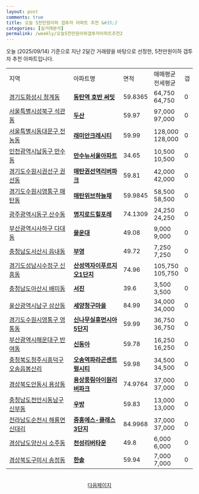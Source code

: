 ```yaml
---
layout: post
comments: true
title: 오늘 5천만원이하 갭투자 아파트 추천 &#35;2
categories: [실거래분석]
permalink: /weekly/오늘5천만원이하갭투자아파트추천2
---
```


오늘 (2025/09/14) 기준으로 지난 2달간 거래량을 바탕으로 선정한,
5천만원이하 갭투자 추천 아파트입니다.

<table class="sortable">
  <tr>
    <td>지역</td>
    <td>아파트명</td>
    <td>면적</td>
    <td>매매평균<br>전세평균</td>
    <td>갭</td>
  </tr>

  <tr class="item">
    <td><a href="/apt/경기도화성시청계동">경기도화성시 청계동</a></td>
    <td style="font-weight: bold;"><a href="/apt/경기도화성시청계동동탄역호반써밋">동탄역 호반 써밋</a></td>
    <td>59.8365</td>
    <td>64,750<br>64,750</td>
    <td>0</td>
  </tr>

  <tr class="item">
    <td><a href="/apt/서울특별시성북구석관동">서울특별시성북구 석관동</a></td>
    <td style="font-weight: bold;"><a href="/apt/서울특별시성북구석관동두산">두산</a></td>
    <td>59.97</td>
    <td>97,000<br>97,000</td>
    <td>0</td>
  </tr>

  <tr class="item">
    <td><a href="/apt/서울특별시동대문구전농동">서울특별시동대문구 전농동</a></td>
    <td style="font-weight: bold;"><a href="/apt/서울특별시동대문구전농동래미안크레시티">래미안크레시티</a></td>
    <td>59.99</td>
    <td>128,000<br>128,000</td>
    <td>0</td>
  </tr>

  <tr class="item">
    <td><a href="/apt/인천광역시남동구만수동">인천광역시남동구 만수동</a></td>
    <td style="font-weight: bold;"><a href="/apt/인천광역시남동구만수동만수뉴서울아파트">만수뉴서울아파트</a></td>
    <td>34.65</td>
    <td>10,500<br>10,500</td>
    <td>0</td>
  </tr>

  <tr class="item">
    <td><a href="/apt/경기도수원시권선구권선동">경기도수원시권선구 권선동</a></td>
    <td style="font-weight: bold;"><a href="/apt/경기도수원시권선구권선동매탄권선역리버파크">매탄권선역리버파크</a></td>
    <td>59.81</td>
    <td>42,000<br>42,000</td>
    <td>0</td>
  </tr>

  <tr class="item">
    <td><a href="/apt/경기도수원시영통구매탄동">경기도수원시영통구 매탄동</a></td>
    <td style="font-weight: bold;"><a href="/apt/경기도수원시영통구매탄동매탄위브하늘채">매탄위브하늘채</a></td>
    <td>59.9845</td>
    <td>58,500<br>58,500</td>
    <td>0</td>
  </tr>

  <tr class="item">
    <td><a href="/apt/광주광역시동구산수동">광주광역시동구 산수동</a></td>
    <td style="font-weight: bold;"><a href="/apt/광주광역시동구산수동명지로드힐포레">명지로드힐포레</a></td>
    <td>74.1309</td>
    <td>24,250<br>24,250</td>
    <td>0</td>
  </tr>

  <tr class="item">
    <td><a href="/apt/부산광역시사하구다대동">부산광역시사하구 다대동</a></td>
    <td style="font-weight: bold;"><a href="/apt/부산광역시사하구다대동몰운대">몰운대</a></td>
    <td>49.08</td>
    <td>9,000<br>9,000</td>
    <td>0</td>
  </tr>

  <tr class="item">
    <td><a href="/apt/충청남도서산시읍내동">충청남도서산시 읍내동</a></td>
    <td style="font-weight: bold;"><a href="/apt/충청남도서산시읍내동부영">부영</a></td>
    <td>49.72</td>
    <td>7,250<br>7,250</td>
    <td>0</td>
  </tr>

  <tr class="item">
    <td><a href="/apt/경기도성남시수정구신흥동">경기도성남시수정구 신흥동</a></td>
    <td style="font-weight: bold;"><a href="/apt/경기도성남시수정구신흥동산성역자이푸르지오1단지">산성역자이푸르지오1단지</a></td>
    <td>74.96</td>
    <td>105,750<br>105,750</td>
    <td>0</td>
  </tr>

  <tr class="item">
    <td><a href="/apt/충청남도아산시배미동">충청남도아산시 배미동</a></td>
    <td style="font-weight: bold;"><a href="/apt/충청남도아산시배미동서진">서진</a></td>
    <td>39.6</td>
    <td>3,500<br>3,500</td>
    <td>0</td>
  </tr>

  <tr class="item">
    <td><a href="/apt/울산광역시남구삼산동">울산광역시남구 삼산동</a></td>
    <td style="font-weight: bold;"><a href="/apt/울산광역시남구삼산동세양청구마을">세양청구마을</a></td>
    <td>84.99</td>
    <td>34,000<br>34,000</td>
    <td>0</td>
  </tr>

  <tr class="item">
    <td><a href="/apt/경기도수원시영통구영통동">경기도수원시영통구 영통동</a></td>
    <td style="font-weight: bold;"><a href="/apt/경기도수원시영통구영통동신나무실휴먼시아5단지">신나무실휴먼시아5단지</a></td>
    <td>59.99</td>
    <td>36,750<br>36,750</td>
    <td>0</td>
  </tr>

  <tr class="item">
    <td><a href="/apt/부산광역시해운대구반여동">부산광역시해운대구 반여동</a></td>
    <td style="font-weight: bold;"><a href="/apt/부산광역시해운대구반여동신동아">신동아</a></td>
    <td>59.78</td>
    <td>16,250<br>16,250</td>
    <td>0</td>
  </tr>

  <tr class="item">
    <td><a href="/apt/충청북도청주시흥덕구오송읍봉산리">충청북도청주시흥덕구 오송읍봉산리</a></td>
    <td style="font-weight: bold;"><a href="/apt/충청북도청주시흥덕구오송읍봉산리오송역파라곤센트럴시티">오송역파라곤센트럴시티</a></td>
    <td>59.98</td>
    <td>34,500<br>34,500</td>
    <td>0</td>
  </tr>

  <tr class="item">
    <td><a href="/apt/경상북도안동시용상동">경상북도안동시 용상동</a></td>
    <td style="font-weight: bold;"><a href="/apt/경상북도안동시용상동용상풍림아이원리버파크">용상풍림아이원리버파크</a></td>
    <td>74.9764</td>
    <td>37,000<br>37,000</td>
    <td>0</td>
  </tr>

  <tr class="item">
    <td><a href="/apt/충청남도천안시동남구신부동">충청남도천안시동남구 신부동</a></td>
    <td style="font-weight: bold;"><a href="/apt/충청남도천안시동남구신부동우방">우방</a></td>
    <td>59.83</td>
    <td>13,000<br>13,000</td>
    <td>0</td>
  </tr>

  <tr class="item">
    <td><a href="/apt/전라남도순천시해룡면신대리">전라남도순천시 해룡면신대리</a></td>
    <td style="font-weight: bold;"><a href="/apt/전라남도순천시해룡면신대리중흥에스-클래스3단지">중흥에스-클래스3단지</a></td>
    <td>84.9968</td>
    <td>37,000<br>37,000</td>
    <td>0</td>
  </tr>

  <tr class="item">
    <td><a href="/apt/경상남도양산시소주동">경상남도양산시 소주동</a></td>
    <td style="font-weight: bold;"><a href="/apt/경상남도양산시소주동천성리버타운">천성리버타운</a></td>
    <td>49.8</td>
    <td>6,000<br>6,000</td>
    <td>0</td>
  </tr>

  <tr class="item">
    <td><a href="/apt/경상북도구미시송정동">경상북도구미시 송정동</a></td>
    <td style="font-weight: bold;"><a href="/apt/경상북도구미시송정동한솔">한솔</a></td>
    <td>59.94</td>
    <td>7,000<br>7,000</td>
    <td>0</td>
  </tr>

  <tr>
      <script async src="https://pagead2.googlesyndication.com/pagead/js/adsbygoogle.js?client=ca-pub-3485438051770037"
          crossorigin="anonymous"></script>
      <ins class="adsbygoogle"
          style="display:block"
          data-ad-format="fluid"
          data-ad-layout-key="-fb+5w+4e-db+86"
          data-ad-client="ca-pub-3485438051770037"
          data-ad-slot="1827090281"></ins>
      <script>
          (adsbygoogle = window.adsbygoogle || []).push({});
      </script>
  </tr>

</table>
<br>
<center><a href="/weekly/오늘5천만원이하갭투자아파트추천3">다음페이지</a></center>
<br><br>
